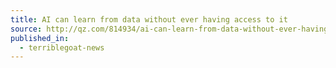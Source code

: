 ```yaml
---
title: AI can learn from data without ever having access to it
source: http://qz.com/814934/ai-can-learn-from-data-without-ever-having-access-to-it/
published_in:
  - terriblegoat-news
---
```

